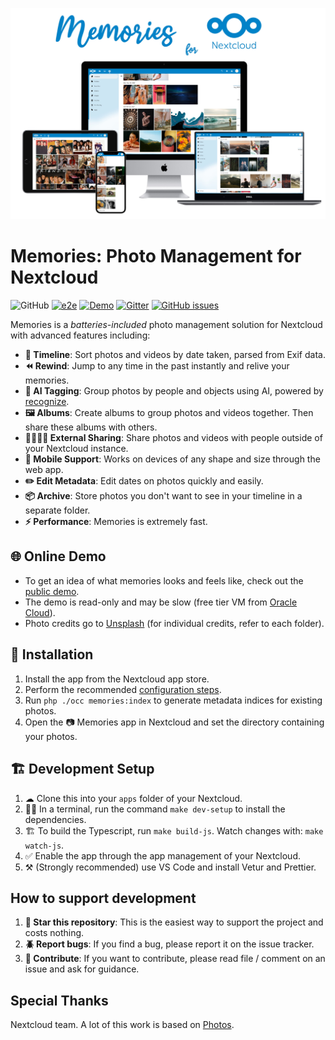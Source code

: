 ![Screenshot](appinfo/screenshot.jpg)

# Memories: Photo Management for Nextcloud

![GitHub](https://img.shields.io/github/license/pulsejet/memories)
[![e2e](https://github.com/pulsejet/memories/actions/workflows/e2e.yaml/badge.svg)](https://github.com/pulsejet/memories/actions/workflows/e2e.yaml)
[![Demo](https://img.shields.io/badge/demo-online-blue)](https://memories-demo.radialapps.com/apps/memories/)
[![Gitter](https://img.shields.io/gitter/room/pulsejet/memories)](https://gitter.im/pulsejet/memories)
[![GitHub issues](https://img.shields.io/github/issues/pulsejet/memories)](https://github.com/pulsejet/memories/issues)

Memories is a _batteries-included_ photo management solution for Nextcloud with advanced features including:

- **📸 Timeline**: Sort photos and videos by date taken, parsed from Exif data.
- **⏪ Rewind**: Jump to any time in the past instantly and relive your memories.
- **🤖 AI Tagging**: Group photos by people and objects using AI, powered by [recognize](https://github.com/nextcloud/recognize).
- **🖼️ Albums**: Create albums to group photos and videos together. Then share these albums with others.
- **🫱🏻‍🫲🏻 External Sharing**: Share photos and videos with people outside of your Nextcloud instance.
- **📱 Mobile Support**: Works on devices of any shape and size through the web app.
- **✏️ Edit Metadata**: Edit dates on photos quickly and easily.
- **📦 Archive**: Store photos you don't want to see in your timeline in a separate folder.
- **⚡️ Performance**: Memories is extremely fast.

## 🌐 Online Demo

- To get an idea of what memories looks and feels like, check out the [public demo](https://memories-demo.radialapps.com/apps/memories/).
- The demo is read-only and may be slow (free tier VM from [Oracle Cloud](https://www.oracle.com/cloud/free/)).
- Photo credits go to [Unsplash](https://unsplash.com/) (for individual credits, refer to each folder).

## 🚀 Installation

1. Install the app from the Nextcloud app store.
1. Perform the recommended [configuration steps](https://github.com/pulsejet/memories/wiki/Configuration).
1. Run `php ./occ memories:index` to generate metadata indices for existing photos.
1. Open the 📷 Memories app in Nextcloud and set the directory containing your photos.

## 🏗 Development Setup

1. ☁ Clone this into your `apps` folder of your Nextcloud.
1. 👩‍💻 In a terminal, run the command `make dev-setup` to install the dependencies.
1. 🏗 To build the Typescript, run `make build-js`. Watch changes with: `make watch-js`.
1. ✅ Enable the app through the app management of your Nextcloud.
1. ⚒️ (Strongly recommended) use VS Code and install Vetur and Prettier.

## How to support development

1. **🌟 Star this repository**: This is the easiest way to support the project and costs nothing.
1. **🪲 Report bugs**: If you find a bug, please report it on the issue tracker.
1. **📝 Contribute**: If you want to contribute, please read file / comment on an issue and ask for guidance.

## Special Thanks

Nextcloud team. A lot of this work is based on [Photos](https://github.com/nextcloud/photos).
